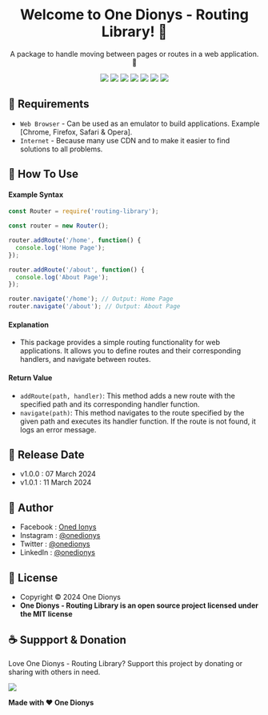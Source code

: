 <h1 align="center">Welcome to One Dionys - Routing Library! 👋 </h1>

<p align="center">A package to handle moving between pages or routes in a web application. 💖 </p>

<p align="center">
<img src="https://img.shields.io/github/contributors/onedionys/onedionys-routing-library?style=flat-square">
<img src="https://img.shields.io/github/issues/onedionys/onedionys-routing-library?style=flat-square">
<img src="https://img.shields.io/github/stars/onedionys/onedionys-routing-library?style=flat-square"> 
<img src="https://img.shields.io/github/forks/onedionys/onedionys-routing-library?style=flat-square">
<img src="https://img.shields.io/github/last-commit/onedionys/onedionys-routing-library.svg?style=flat-square">
<img src="https://img.shields.io/github/languages/code-size/onedionys/onedionys-routing-library?style=flat-square">
<img src="https://img.shields.io/github/license/onedionys/onedionys-routing-library?style=flat-square">
</p>

## 💾 Requirements

* `Web Browser` - Can be used as an emulator to build applications. Example [Chrome, Firefox, Safari & Opera].
* `Internet` - Because many use CDN and to make it easier to find solutions to all problems.

## 🎯 How To Use

#### Example Syntax

```javascript
const Router = require('routing-library');

const router = new Router();

router.addRoute('/home', function() {
  console.log('Home Page');
});

router.addRoute('/about', function() {
  console.log('About Page');
});

router.navigate('/home'); // Output: Home Page
router.navigate('/about'); // Output: About Page
```

#### Explanation

* This package provides a simple routing functionality for web applications. It allows you to define routes and their corresponding handlers, and navigate between routes.

#### Return Value

* `addRoute(path, handler)`: This method adds a new route with the specified path and its corresponding handler function.
* `navigate(path)`: This method navigates to the route specified by the given path and executes its handler function. If the route is not found, it logs an error message.

## 📆 Release Date

* v1.0.0 : 07 March 2024
* v1.0.1 : 11 March 2024

## 🧑 Author

* Facebook : <a href="https://www.facebook.com/theonedionys"> Oned Ionys</a>
* Instagram : <a href="https://www.instagram.com/onedionys/"> @onedionys</a>
* Twitter : <a href="https://twitter.com/onedionys"> @onedionys</a>
* LinkedIn :  <a href="https://www.linkedin.com/in/onedionys/"> @onedionys</a>

## 📝 License

* Copyright © 2024 One Dionys
* **One Dionys - Routing Library is an open source project licensed under the MIT license**

## ☕️ Suppport & Donation

Love One Dionys - Routing Library? Support this project by donating or sharing with others in need.

<a href="https://www.buymeacoffee.com/onedionys"><img src="https://img.shields.io/badge/Buy_Me_A_Coffee-FFDD00?style=for-the-badge&logo=buy-me-a-coffee&logoColor=black"/> </a>

**Made with ❤️ One Dionys**
